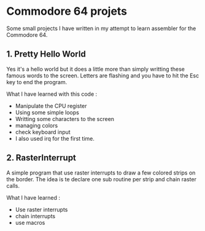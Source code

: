 # Commodore 64 projets
Some small projects I have written in my attempt to learn assembler for the Commodore 64.

## 1. Pretty Hello World
Yes it's a hello world but it does a little more than simply writting these famous words to the screen. Letters are flashing and you have to hit the Esc key to end the program.

What I have learned with this code :
- Manipulate the CPU register
- Using some simple loops
- Writting some characters to the screen
- managing colors
- check keyboard input
- I also used irq for the first time.

## 2. RasterInterrupt
A simple program that use raster interrupts to draw a few colored strips on the border. The idea is te declare one sub routine per strip and chain raster calls.

What I have learned :
- Use raster interrupts
- chain interrupts
- use macros
